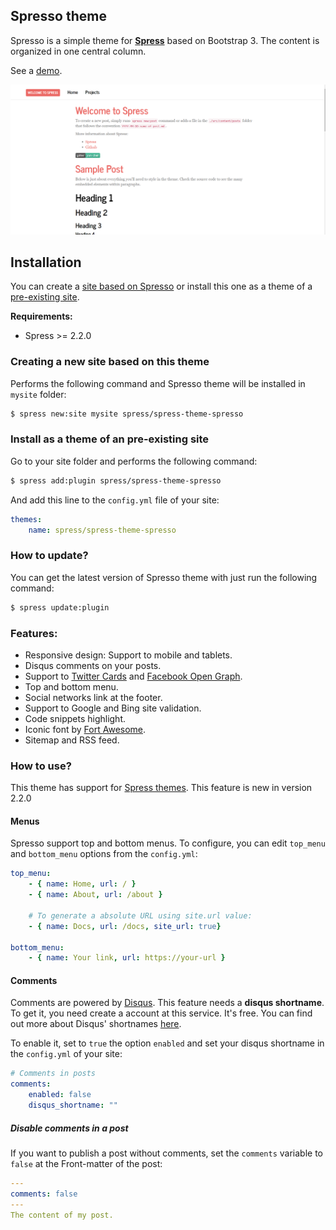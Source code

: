 ## Spresso theme

Spresso is a simple theme for **[Spress](http://spress.yosymfony.com)**
based on Bootstrap 3. The content is organized in one central column.

See a [demo](http://yosymfony.github.io/Spress-example/).

![Spresso theme preview](/screenshot.png)

## Installation
You can create a [site based on Spresso](#creating-a-new-site-based-on-this-theme-creating-site)
or install this one as a theme of a [pre-existing site](#install-as-a-theme-of-pre-existing-site-pre-existing).

**Requirements:**
* Spress >= 2.2.0

### Creating a new site based on this theme

Performs the following command and Spresso theme will be
installed in `mysite` folder:

```bash
$ spress new:site mysite spress/spress-theme-spresso
```

### Install as a theme of an pre-existing site

Go to your site folder and performs the following command:

```bash
$ spress add:plugin spress/spress-theme-spresso
```
And add this line to the `config.yml` file of your site:

```yaml
themes:
    name: spress/spress-theme-spresso
```

### How to update?

You can get the latest version of Spresso theme with just run the following command:

```bash
$ spress update:plugin
```

### Features:

* Responsive design: Support to mobile and tablets.
* Disqus comments on your posts.
* Support to [Twitter Cards](https://dev.twitter.com/docs/cards) and [Facebook Open Graph](https://developers.facebook.com/docs/opengraph/).
* Top and bottom menu.
* Social networks link at the footer.
* Support to Google and Bing site validation.
* Code snippets highlight.
* Iconic font by [Fort Awesome](http://fortawesome.github.io/Font-Awesome).
* Sitemap and RSS feed.

### How to use?

This theme has support for [Spress themes](http://spress.yosymfony.com/docs/themes/).
This feature is new in version 2.2.0

#### Menus

Spresso support top and bottom menus. To configure, you can edit
`top_menu` and `bottom_menu` options from the `config.yml`:

```yaml
top_menu:
    - { name: Home, url: / }
    - { name: About, url: /about }

    # To generate a absolute URL using site.url value:
    - { name: Docs, url: /docs, site_url: true}

bottom_menu:
    - { name: Your link, url: https://your-url }
```

#### Comments

Comments are powered by [Disqus](disqus.com). This feature needs a
**disqus shortname**. To get it, you need create a account at this service.
It's free. You can find out more about Disqus' shortnames
[here](https://help.disqus.com/customer/portal/articles/466208).

To enable it, set to `true` the option `enabled` and set your disqus shortname
in the `config.yml` of your site:

```yaml
# Comments in posts
comments:
    enabled: false
    disqus_shortname: ""
```

##### Disable comments in a post

If you want to publish a post without comments, set the `comments` variable to
`false` at the Front-matter of the post:

```yaml
---
comments: false
---
The content of my post.
```
